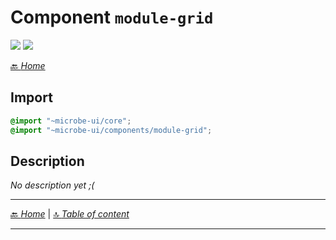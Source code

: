 # Component `module-grid`

![](https://img.shields.io/badge/CSS_size-14.5_KB-blue)
![](https://img.shields.io/badge/gzip-1.5_KB-blue)



[🔙 _Home_](./index.md)



## Import

```scss
@import "~microbe-ui/core";
@import "~microbe-ui/components/module-grid";
```

## Description

_No description yet ;(_


---

[🔙 _Home_](./index.md) | [🔝 _Table of content_](#component-module-grid)

---

